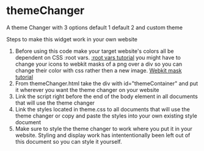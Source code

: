 # themeChanger
A theme Changer with 3 options default 1 default 2 and custom theme

Steps to make this widget work in your own website
1.  Before using this code make your target website's colors all be dependent on CSS :root vars.
    [:root vars tutorial](https://www.w3schools.com/css/css3_variables.asp)
    you might have to change your icons to webkit masks of a png over a div so you can change their color with css rather then a new image.
    [Webkit mask tutorial](https://www.w3schools.com/cssref/css3_pr_mask-image.asp)
2.  From themeChanger.html take the div with id="themeContainer" and put it wherever you want the theme changer on your website
3.  Link the script right before the end of the body element in all documents that will use the theme changer
4.  Link the styles located in theme.css to all documents that will use the theme changer or copy and paste the styles into your own existing style document
5.  Make sure to style the theme changer to work where you put it in your website. 
    Styling and display work has intententionally been left out of this document so you can style it yourself.
